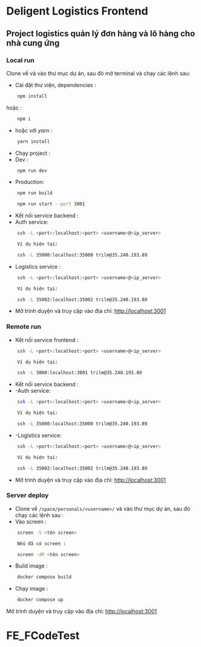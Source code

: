 # Deligent Logistics Frontend

## Project logistics quản lý đơn hàng và lô hàng cho nhà cung ứng

### Local run

Clone về và vào thư mục dự án, sau đó mở terminal và chạy các lệnh sau:

- Cài đặt thư viện, dependencies :

```bash
    npm install
```

 hoặc :

```bash
    npm i
```

- hoặc với *yarn* :

```bash
    yarn install
```

- Chạy project :  
- Dev :

```bash
    npm run dev
```

- Production:

```bash
    npm run build

    npm run start --port 3001
```

- Kết nối service backend :  
- Auth service:

```bash
    ssh -L <port>:localhost:<port> <username>@<ip_server>

    Ví dụ hiện tại:

    ssh -L 35000:localhost:35000 trilm@35.240.193.89
```

- Logistics service :

```bash
    ssh -L <port>:localhost:<port> <username>@<ip_server>

    Ví dụ hiện tại:

    ssh -L 35002:localhost:35002 trilm@35.240.193.89
```

- Mở trình duyện và truy cập vào địa chỉ: <http://localhost:3001>

### Remote run

- Kết nối service frontend :

```bash
    ssh -L <port>:localhost:<port> <username>@<ip_server>

    Ví dụ hiện tại:

    ssh -L 3000:localhost:3001 trilm@35.240.193.89
```

- Kết nối service backend :  
- -Auth service:

```bash
    ssh -L <port>:localhost:<port> <username>@<ip_server>

    Ví dụ hiện tại:

    ssh -L 35000:localhost:35000 trilm@35.240.193.89
```

- -Logistics service:

```bash
    ssh -L <port>:localhost:<port> <username>@<ip_server>

    Ví dụ hiện tại:

    ssh -L 35002:localhost:35002 trilm@35.240.193.89
```

- Mở trình duyện và truy cập vào địa chỉ: <http://localhost:3001>

### Server deploy

- Clone về ```/space/personals/<username>/``` và vào thư mục dự án, sau đó chạy các lệnh sau :  
- Vào screen :

```bash
    screen -S <tên screen>

    Nếu đã có screen :

    screen -dR <tên screen>
```

- Build image :

```bash
    docker compose build
```

- Chạy image :

```bash
    docker compose up
```

Mở trình duyện và truy cập vào địa chỉ: <http://localhost:3001>
# FE_FCodeTest
